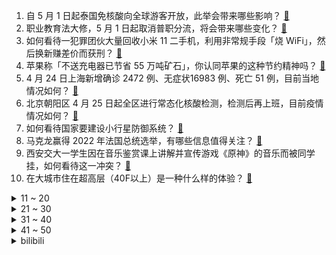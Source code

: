 1. 自 5 月 1 日起泰国免核酸向全球游客开放，此举会带来哪些影响？ [:link:](https://www.zhihu.com/question/529777522)
2. 职业教育法大修，5 月 1 日起取消普职分流，将会带来哪些变化？ [:link:](https://www.zhihu.com/question/529272831)
3. 如何看待一犯罪团伙大量回收小米 11 二手机，利用非常规手段「烧 WiFi」，然后换新赚差价而获刑？ [:link:](https://www.zhihu.com/question/529778635)
4. 苹果称「不送充电器已节省 55 万吨矿石」，你认同苹果的这种节约精神吗？ [:link:](https://www.zhihu.com/question/529769958)
5. 4 月 24 日上海新增确诊 2472 例、无症状16983 例、死亡 51 例，目前当地情况如何？ [:link:](https://www.zhihu.com/question/529868526)
6. 北京朝阳区 4 月 25 日起全区进行常态化核酸检测，检测后再上班，目前疫情情况如何？ [:link:](https://www.zhihu.com/question/529779159)
7. 如何看待国家要建设小行星防御系统？ [:link:](https://www.zhihu.com/question/456436648)
8. 马克龙赢得 2022 年法国总统选举，有哪些信息值得关注？ [:link:](https://www.zhihu.com/question/529866967)
9. 西安交大一学生因在音乐鉴赏课上讲解并宣传游戏《原神》的音乐而被同学挂，如何看待这一冲突？ [:link:](https://www.zhihu.com/question/529367134)
10. 在大城市住在超高层（40F以上）是一种什么样的体验？ [:link:](https://www.zhihu.com/question/397968763)
<details>
<summary>11 ~ 20</summary>

11. 假如俄罗斯向乌克兰扔一颗原子弹，会有什么后果？ [:link:](https://www.zhihu.com/question/529560936)
12. 21-22 NBA 季后赛首轮，掘金扳回一城 1:3 勇士，约基奇 37+8+6，如何评价这场比赛？ [:link:](https://www.zhihu.com/question/529863655)
13. 为什么 2021 年骂谏山创《进击的巨人》结尾的这么多，今年又有这么多人说他的结尾封神? [:link:](https://www.zhihu.com/question/523320952)
14. 北京 23 日 16 时至 24 日 16 时新增本土感染者 21 例，本轮疫情传播有何特点 ？ [:link:](https://www.zhihu.com/question/529769030)
15. 国家航天局表示「我国将着手组建近地小行星防御系统」，哪些信息值得关注？ [:link:](https://www.zhihu.com/question/529739194)
16. 今年高校毕业生人数首破千万，媒体报道人工智能岗位毕业生月工资 23960 元，有哪些值得关注的信息？ [:link:](https://www.zhihu.com/question/529609927)
17. 快手原副总裁受贿、侵占 756 万余元，一审获刑七年，法律角度如何解读这一判决？起到哪些警示作用？ [:link:](https://www.zhihu.com/question/529554970)
18. 如何看待 2022 春招季中人事、行政等职能岗位成为应届生就业热门？ [:link:](https://www.zhihu.com/question/529736843)
19. 如何评价《亲爱的小孩》大结局？ [:link:](https://www.zhihu.com/question/529790833)
20. 有哪些保质期特别长能放末世当救济粮的那种食物（最好便宜一点儿）? [:link:](https://www.zhihu.com/question/371775987)
</details>
<details>
<summary>21 ~ 30</summary>

21. 四千多万人口只有一所双一流大学-云南大学，云南教育到底差在哪里？ [:link:](https://www.zhihu.com/question/529386521)
22. 你看好《诡秘之主2》吗？ [:link:](https://www.zhihu.com/question/528161576)
23. 宁夏女子举报医师丈夫出轨家暴属实，涉事男子会受到哪些处罚？ [:link:](https://www.zhihu.com/question/529751540)
24. Jackeylove 在 2022 LPL 春季总决赛为什么总是不用闪现？ [:link:](https://www.zhihu.com/question/529655208)
25. 刚学完驾照上路，明明方向盘没有动，为什么总感觉车是歪的没走直线？ [:link:](https://www.zhihu.com/question/520887692)
26. 2022 KPL 春季赛 WE 4:3 RW侠挺进季后赛败者组第三轮，如何评价这场比赛？ [:link:](https://www.zhihu.com/question/529785730)
27. 《柳叶刀》最新研究：接种两针灭活疫苗基础上，第三针效力mRNA疫苗比灭活高20-30% ，如何解读？ [:link:](https://www.zhihu.com/question/529746656)
28. 初中没有毕业，现在二十岁了，现在意识到学历的重要性了，想重新读自考，还有机会向985，211考吗？ [:link:](https://www.zhihu.com/question/529664853)
29. 一直不上班是个什么样的感觉？ [:link:](https://www.zhihu.com/question/527879080)
30. 油价破9，能源车涨价，该买油还是电？ [:link:](https://www.zhihu.com/question/528626487)
</details>
<details>
<summary>31 ~ 40</summary>

31. 封狼居胥到底有多高的荣誉？ [:link:](https://www.zhihu.com/question/304890817)
32. 台湾最新调查显示，逾七成受访者曾遇「职场霸凌」，遇到「职场霸凌」该怎么办？ [:link:](https://www.zhihu.com/question/529416345)
33. 除了椰汁配咖啡之外，还有哪些堪称灵魂 CP 的食物组合？ [:link:](https://www.zhihu.com/question/528709415)
34. 有什么用了就离不开的家电推荐？ [:link:](https://www.zhihu.com/question/515968160)
35. 快40岁的人，一事无成，这辈子还有希望吗？ [:link:](https://www.zhihu.com/question/529029770)
36. 时间长了，会原谅那个曾经伤害自己的人吗? [:link:](https://www.zhihu.com/question/529239225)
37. 父母哪些言语行为，会影响甚至伤害孩子一生？ [:link:](https://www.zhihu.com/question/476755991)
38. 如何让在学习上的「懒」孩子变得更「勤快」，家长需要做出什么改变吗？ [:link:](https://www.zhihu.com/question/529077259)
39. 多读书究竟是为了什么？ [:link:](https://www.zhihu.com/question/529615388)
40. 学历真的有那么重要吗？学历是否能改变命运？ [:link:](https://www.zhihu.com/question/529714918)
</details>
<details>
<summary>41 ~ 50</summary>

41. 有什么5000以内的按摩椅推荐？ [:link:](https://www.zhihu.com/question/323974263)
42. 高三下学期，还怎么努力，努力有用吗? [:link:](https://www.zhihu.com/question/528997752)
43. 有什么安全有效的驱蚊方法（神器）？ [:link:](https://www.zhihu.com/question/321526838)
44. 有哪些适合给孩子炸着吃的油炸食物？ [:link:](https://www.zhihu.com/question/528443285)
45. 初中的友谊会走到最后吗? [:link:](https://www.zhihu.com/question/528451544)
46. 如果白俄罗斯军队趁顿巴斯会战正激烈时突然出动直插基辅会怎样? [:link:](https://www.zhihu.com/question/529441836)
47. 施工单位上班，经常夜班，讨厌这样的生活，26 岁的我应该辞职吗？ [:link:](https://www.zhihu.com/question/524254644)
48. 给你 10 亿人民币，但之后的每月都将你随机传送到中国陆地上任意地点，你愿不愿意？ [:link:](https://www.zhihu.com/question/454152922)
49. 颈部按摩仪哪个牌子比较好？ [:link:](https://www.zhihu.com/question/337875052)
50. 《流浪地球 2》青岛拍摄部分杀青，导演郭帆称「这是再次的开始」，你对这部电影有哪些期待？ [:link:](https://www.zhihu.com/question/528659013)
</details><details>
<summary>bilibili</summary>

1. 在家隔离50天，写了首歌送给2019年 [:link:](//www.bilibili.com/video/BV1Mi4y1m74n)
2. 千万不要和情侣去理发！ [:link:](//www.bilibili.com/video/BV1qR4y1K7Yo)
3. 被央视转发视频后，全国人民都知道我是楼长了？ [:link:](//www.bilibili.com/video/BV1EY411P7tB)
4. 我的天，这期男人的尊严都没了！ [:link:](//www.bilibili.com/video/BV1eY411P7kW)
5. 个人单曲《Wandering Singer》完整版MV [:link:](//www.bilibili.com/video/BV1nS4y1c7TQ)
6. 医生：这样病毒就出不去了（使劲） [:link:](//www.bilibili.com/video/BV1si4y1m7q1)
7. 好人，就该被人拿枪指着？ [:link:](//www.bilibili.com/video/BV1BT4y1a7jQ)
8. 如何让纳粹成为大冤种？【硬核狠人32】 [:link:](//www.bilibili.com/video/BV1s541117Hs)
9. 【B站最全单词库】小学、初中、高中、大学、四六级、专四、专八、专升本、考研、考博、托福、雅思、托业、GRE、SAT、GMAT、MBA、新概念等通通整理好啦！ [:link:](//www.bilibili.com/video/BV1K5411S7UM)
10. 电脑又中毒了！！！ [:link:](//www.bilibili.com/video/BV1WR4y1K7Jv)
<details>
<summary>11 ~ 20</summary>

11. 这一个淀粉肠，帅小伙花了一周才做出来，成品太香啦！ [:link:](//www.bilibili.com/video/BV1f34y1Y7w5)
12. 女子大喊开饭了后5秒，才明白她为何蹲着往回跑 [:link:](//www.bilibili.com/video/BV1RF411M7m6)
13. 钢铁侠：拜托，那可是限量款的朵拉手表诶！ [:link:](//www.bilibili.com/video/BV1mB4y127Gd)
14. 后来才发现，这段央视采访，他真不是在凡尔赛！ [:link:](//www.bilibili.com/video/BV1K44y1G7Fg)
15. 《明日方舟》三周年庆典活动宣传pv [:link:](//www.bilibili.com/video/BV1kL4y1V7H1)
16. 【 鸡 哥 的 生 日 】 [:link:](//www.bilibili.com/video/BV1Ai4y1m7x3)
17. 人民海军首部航母主题宣传片：深蓝 深蓝（片尾彩蛋更加精彩） [:link:](//www.bilibili.com/video/BV1eu411k7Ev)
18. 那个要靠原神买房的吃鸡主播现在怎么样了 [:link:](//www.bilibili.com/video/BV1TY411P7HT)
19. 【没啥用科技】2022年度特别发布会 [:link:](//www.bilibili.com/video/BV1e5411m78S)
20. 围剿华尔街，对弈华盛顿，中国光伏是如何成为世界第一的？ [:link:](//www.bilibili.com/video/BV183411M7o1)
</details>
<details>
<summary>21 ~ 30</summary>

21. 【地球日】今天，请收下这张4.8亿像素的地球照片 [:link:](//www.bilibili.com/video/BV1DS4y1h7hx)
22. 红军为什么长征？经济崩溃 民心动摇 是谁造成的？【思维实验室】 [:link:](//www.bilibili.com/video/BV1JY4y1v7Pa)
23. 拜托！这样吃螺才算最高境界 [:link:](//www.bilibili.com/video/BV1ER4y1K7mk)
24. 2022明日方舟三周年「生日创作派对」 [:link:](//www.bilibili.com/video/BV1BB4y127EL)
25. 悬  丝  诊  琴  2 [:link:](//www.bilibili.com/video/BV14B4y127Av)
26. 大家好，我是你们的“风华绝代石榴姐”，我来B站啦！ [:link:](//www.bilibili.com/video/BV1BY4y1a7tL)
27. 杀神武松！如同天上降魔主，真是人间太岁神！《水浒传》P18（血溅鸳鸯楼） [:link:](//www.bilibili.com/video/BV1BB4y127Ra)
28. 令人发指！乌军拍视频炫耀：用绞索拉倒女英雄卓娅雕像，摔成两段 [:link:](//www.bilibili.com/video/BV1ia411Y7Z4)
29. 女生欲买小吃结果一整条街摊贩骑车就跑，动作整齐场面壮观：笑着笑着想哭 [:link:](//www.bilibili.com/video/BV1PF411u73Z)
30. 你的呼噜室友. [:link:](//www.bilibili.com/video/BV1jY4y1Y7MD)
</details>
<details>
<summary>31 ~ 40</summary>

31. 在重庆受伤了，希望大家引以为戒… [:link:](//www.bilibili.com/video/BV1XT4y1a7qw)
32. 【专访Nice爷爷】今日份快乐！他为中国粉丝重演了表情包 | AntKast with Michael Rosen [:link:](//www.bilibili.com/video/BV1XS4y1h7zo)
33. Jack 船长：you 凉席 is my black珍珠号 [:link:](//www.bilibili.com/video/BV1ha411v7d4)
34. 越像学生，越难提分！越是社会，越快学会！学霸打死都不想让你知道的，正确提分思维。学会这个思维，让你高效学习，提高成绩如喝水一样轻松 [:link:](//www.bilibili.com/video/BV1xR4y1K7uf)
35. 没有老师可以拖延我们班的课！ [:link:](//www.bilibili.com/video/BV1w44y1G7vV)
36. 全校同学给过生日是一种什么体验？ [:link:](//www.bilibili.com/video/BV1WY4y1a7ZP)
37. 爆改巨型长戟大兜虫，标本“复活”了？ [:link:](//www.bilibili.com/video/BV1pL4y1V7LN)
38. 这一抽，将骗过上帝！！！ [:link:](//www.bilibili.com/video/BV1V34y1e7gV)
39. 【原神动画】旅途（甘雨篇） [:link:](//www.bilibili.com/video/BV1Gi4y1m7oy)
40. 快乐燃脂｜跟练收藏一起来！ [:link:](//www.bilibili.com/video/BV1t3411T7k6)
</details>
<details>
<summary>41 ~ 50</summary>

41. 多巴胺戒断方法，如何成为自己生活的主导者。 [:link:](//www.bilibili.com/video/BV1wZ4y127s5)
42. 街头随机采访：你的锁屏壁纸是什么？ [:link:](//www.bilibili.com/video/BV1RY4y1a79w)
43. 点外卖有错吗？ [:link:](//www.bilibili.com/video/BV1k44y1G7xx)
44. 0℃水冷！功耗1000W超级散热，让电源和CPU同时爆炸【科技达】 [:link:](//www.bilibili.com/video/BV1xZ4y117X5)
45. 《关于我妈觉得大学生生活费太多这件事》 [:link:](//www.bilibili.com/video/BV18S4y1c7dt)
46. “你管这叫过家家？” [:link:](//www.bilibili.com/video/BV12F411g7yu)
47. 全国最没存在感的 10 大省份 [:link:](//www.bilibili.com/video/BV1FB4y1m7yH)
48. 都看了个啥？锐评辉夜大小姐漫画最新离谱操作！UP主看完血压已经飙到极限了！ [:link:](//www.bilibili.com/video/BV1sr4y1J7CR)
49. 200W粉丝，做一条相对好看，但依然结实的小板凳，送给兄弟们抢评论用。 [:link:](//www.bilibili.com/video/BV1Ju411k7KN)
50. 《完 美 复 刻》 [:link:](//www.bilibili.com/video/BV1K34y1i7x6)
</details>
<details>
<summary>51 ~ 60</summary>

51. 一口气看完《妻子变成小学生》10年前去世的妻子，变成小学生 [:link:](//www.bilibili.com/video/BV1LL4y1V7um)
52. 如何在地府当上阎王？ [:link:](//www.bilibili.com/video/BV1E44y1g75L)
53. 全国统一大市场，为什么这个时候发，讲了什么，有什么影响？ [:link:](//www.bilibili.com/video/BV13R4y1K7V8)
54. 只要是四川话就零违和感【间谍过家家】 [:link:](//www.bilibili.com/video/BV1iR4y1K7nD)
55. 迟来的百万粉丝成就视频，对不住兄弟们！久等了！感谢兄弟们支持！ [:link:](//www.bilibili.com/video/BV1tZ4y117t1)
56. 30W日元挑战5000一回一击必杀扭蛋！能带走多少大奖呢？ [:link:](//www.bilibili.com/video/BV1VS4y1a77q)
57. 中国航母前所未有震撼镜头公开 [:link:](//www.bilibili.com/video/BV1xS4y1c7K3)
58. 加上特效的动物永远看不够 [:link:](//www.bilibili.com/video/BV16B4y1U7se)
59. 电影里那些无法超越，寓意深刻的台词。 [:link:](//www.bilibili.com/video/BV1F44y1G7VV)
60. 探访美国硅谷米其林印度菜！！最贵印度餐厅，卖不卖芦荟汁？ [:link:](//www.bilibili.com/video/BV1aa411Y71K)
</details>
<details>
<summary>61 ~ 70</summary>

61. “和妻子来一场，横跨18年的旅行…” [:link:](//www.bilibili.com/video/BV1M34y1e7sa)
62. 锅锅带着梯子来给弟弟做核酸啦 [:link:](//www.bilibili.com/video/BV1b3411M7Xc)
63. 有质疑视频加速的，我只回复这一次，因为钟表不便宜 [:link:](//www.bilibili.com/video/BV1xY4y1a7oe)
64. 5岁娃豪言考上清华 老爸得叫自己爸 看到自学笔记老爸不淡定了 [:link:](//www.bilibili.com/video/BV1E94y1o7oS)
65. 【散人】极致坑爹！在i wanna里向往自由？？？ [:link:](//www.bilibili.com/video/BV1EY4y1Y7NA)
66. aespa科切拉全开麦！Black Mamba+Savage+Next Level+aenergy+Life’s too sho舞台+直拍 [:link:](//www.bilibili.com/video/BV1E34y1e7Jj)
67. 这是我见过最有意思的密室逃脱了！！ [:link:](//www.bilibili.com/video/BV1vR4y1K7qk)
68. 让上海一女子上热搜的冰箱，46500元！！值吗！？ [:link:](//www.bilibili.com/video/BV1FS4y1a7qh)
69. ⚡️听我说，蟹蟹你⚡️ [:link:](//www.bilibili.com/video/BV1744y1G7FR)
70. 我开了个盲盒把我自己开进了警察局！居然开了个枪柜！ [:link:](//www.bilibili.com/video/BV1JZ4y117w5)
</details>
<details>
<summary>71 ~ 80</summary>

71. 久违的世界读书日系列来啦！今年读书日为大家带来——契诃夫的四部剧本。 [:link:](//www.bilibili.com/video/BV14Z4y117dC)
72. 【人类迷惑行为】140 倒霉蛋在这儿 [:link:](//www.bilibili.com/video/BV1FY411P7UK)
73. 《青花瓷》，但是废话文学 [:link:](//www.bilibili.com/video/BV13R4y1K73t)
74. 【师生对线】今年网课怎么更离谱了！？？ [:link:](//www.bilibili.com/video/BV1tZ4y117hr)
75. “就没有潍坊人放不了的风筝” [:link:](//www.bilibili.com/video/BV1Y94y1d7yg)
76. 隔离的第29天了，收到一箱西红柿，家里没鸡蛋了，除了糖拌还能怎么吃？ [:link:](//www.bilibili.com/video/BV1Cu411k7J4)
77. 【时代少年团】哥弟出游记03：我的观众我的歌 [:link:](//www.bilibili.com/video/BV1W5411m7eA)
78. 小区疫情封控，暖心夫妻主动每日为独臂大爷送上爱心餐 [:link:](//www.bilibili.com/video/BV1SY411A7sb)
79. 猫咪吃药一脸懵，又不认识自己的尾巴了 [:link:](//www.bilibili.com/video/BV1EY4y1Y78m)
80. Square Enix传奇作品系列延续《2089：边境》完整企划宣传片首曝 [:link:](//www.bilibili.com/video/BV1aB4y127PV)
</details>
<details>
<summary>81 ~ 90</summary>

81. 成 人 生 存 [:link:](//www.bilibili.com/video/BV1d3411T7aP)
82. 北京真来记者了，村子万人空巷，村民连夜外出打工 [:link:](//www.bilibili.com/video/BV1R44y1G7T5)
83. 【漫威/高燃】爆肝3个月，只为这七分钟视听盛宴！Avengers Assemble！ [:link:](//www.bilibili.com/video/BV1si4y1S7wb)
84. 举苏联红旗的乌克兰老奶奶被LPR士兵做成臂章纪念，漫画横幅悬挂整墙 [:link:](//www.bilibili.com/video/BV1DZ4y117b7)
85. 柯南作者最新访谈！暗示灰原哀结局！智力超出新一的角色将出现！ [:link:](//www.bilibili.com/video/BV1fY411A7XF)
86. 可恶！我在游戏里被挑衅了！！ [:link:](//www.bilibili.com/video/BV1AS4y1a78j)
87. 特效炸裂！小姐姐超燃硬核作战！ [:link:](//www.bilibili.com/video/BV1hA4y1X7hM)
88. 当你在MC里挑战「最高难度天灾合约33」!! [:link:](//www.bilibili.com/video/BV1W34y1e7cf)
89. 中国非物质文化遗产！15元一个小螃蟹，手艺人真的好厉害！ [:link:](//www.bilibili.com/video/BV1di4y1U7ZK)
90. 沉浸式体验已婚男人的凌晨 [:link:](//www.bilibili.com/video/BV1Du411y7ye)
</details>
<details>
<summary>91 ~ 100</summary>

91. 我在月球表面发现一具尸体…【打泥泥】 [:link:](//www.bilibili.com/video/BV17Y4y1a77D)
92. 女子发朋友圈“羡慕工资按时发”被公司开除，点赞同事一同被开 [:link:](//www.bilibili.com/video/BV14r4y1J726)
93. 高端的食材往往需要最朴素的烹饪方式 [:link:](//www.bilibili.com/video/BV1YF411M712)
94. 【别人班VS我们班】 [:link:](//www.bilibili.com/video/BV1cA4y1X7ME)
95. 答应我活着回来好嘛，千万别先坐医院的车，再坐殡仪馆的车 [:link:](//www.bilibili.com/video/BV1kS4y1c79A)
96. 我没有自保能力，但是我有反杀能力呀 [:link:](//www.bilibili.com/video/BV1eR4y1K7Jt)
97. 中国航母震撼镜头首次公开，最后15秒彩蛋高能预警！ [:link:](//www.bilibili.com/video/BV1DT4y1a79p)
98. 史诗级动画插曲!!!《晓之车》20人合奏 [:link:](//www.bilibili.com/video/BV183411M7pU)
99. 教训一只贵物 [:link:](//www.bilibili.com/video/BV1sB4y127op)
100. 《何老师是历史老师》 [:link:](//www.bilibili.com/video/BV125411m7KM)
</details></details>